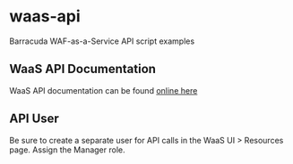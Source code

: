 # waas-api
Barracuda WAF-as-a-Service API script examples
## WaaS API Documentation
WaaS API documentation can be found [online here](https://api.waas.barracudanetworks.com/swagger/#/)
## API User
Be sure to create a separate user for API calls in the WaaS UI > Resources page. Assign the Manager role.